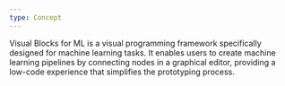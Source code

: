 ```yaml
---
type: Concept
---
```


Visual Blocks for ML is a visual programming framework specifically designed for machine learning tasks. It enables users to create machine learning pipelines by connecting nodes in a graphical editor, providing a low-code experience that simplifies the prototyping process.